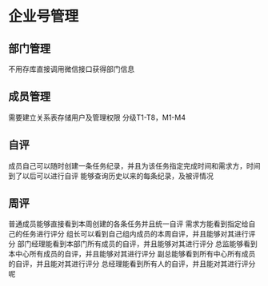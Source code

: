 # 企业号管理
## 部门管理
不用存库直接调用微信接口获得部门信息
## 成员管理
需要建立关系表存储用户及管理权限
分级T1-T8，M1-M4
## 自评
成员自己可以随时创建一条任务纪录，并且为该任务指定完成时间和需求方，时间到了以后可以进行自评
能够查询历史以来的每条纪录，及被评情况
## 周评
普通成员能够直接看到本周创建的各条任务并且统一自评
需求方能看到指定给自己的任务进行评分
组长可以看到自己组内成员的本周自评，并且能够对其进行评分
部门经理能看到本部门所有成员的自评，并且能够对其进行评分
总监能够看到本中心所有成员的自评，并且能够对其进行评分
副总能够看到所有中心所有成员的自评，并且能对其进行评分
总经理能看到所有人的自评，并且能对其进行评分呢


